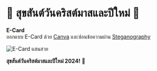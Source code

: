 # 🎄 สุขสันต์วันคริสต์มาสและปีใหม่ 🎉  

**E-Card**  
ออกแบบ E-Card ด้วย [Canva](https://www.canva.com/) และซ่อนข้อความผ่าน [Steganography](https://stylesuxx.github.io/steganography/)  

![E-Card แสนสวย](pic/Ecard.png)  

**สุขสันต์วันคริสต์มาสและปีใหม่ 2024!** 🎉  
